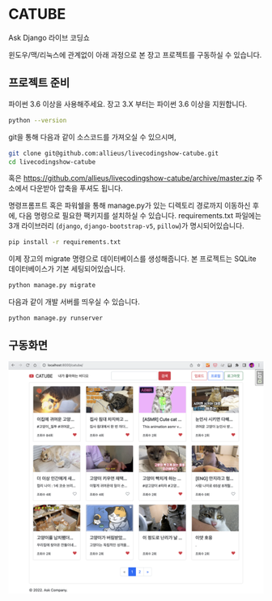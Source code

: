 # CATUBE

Ask Django 라이브 코딩쇼

윈도우/맥/리눅스에 관계없이 아래 과정으로 본 장고 프로젝트를 구동하실 수 있습니다.

## 프로젝트 준비

파이썬 3.6 이상을 사용해주세요. 장고 3.X 부터는 파이썬 3.6 이상을 지원합니다.

```sh
python --version
```

git을 통해 다음과 같이 소스코드를 가져오실 수 있으시며,

```sh
git clone git@github.com:allieus/livecodingshow-catube.git
cd livecodingshow-catube
```

혹은 https://github.com/allieus/livecodingshow-catube/archive/master.zip 주소에서 다운받아 압축을 푸셔도 됩니다.

명령프롬프트 혹은 파워쉘을 통해 manage.py가 있는 디렉토리 경로까지 이동하신 후에, 다음 명령으로 필요한 팩키지를 설치하실 수 있습니다. requirements.txt 파일에는 3개 라이브러리 (`django`, `django-bootstrap-v5`, `pillow`)가 명시되어있습니다.

```sh
pip install -r requirements.txt
```

이제 장고의 migrate 명령으로 데이터베이스를 생성해줍니다. 본 프로젝트는 SQLite 데이터베이스가 기본 세팅되어있습니다.

```sh
python manage.py migrate
```

다음과 같이 개발 서버를 띄우실 수 있습니다.

```sh
python manage.py runserver
```

## 구동화면

![](./assets/screenshot-home.png)

